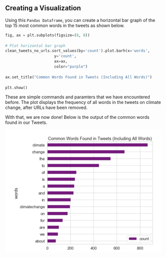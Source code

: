 <!--title={Creating a Visualization}-->

## Creating a Visualization

Using this `Pandas Dataframe`, you can create a horizontal bar graph of the top 15 most common words in the tweets as shown below.

```python
fig, ax = plt.subplots(figsize=(8, 8))

# Plot horizontal bar graph
clean_tweets_no_urls.sort_values(by='count').plot.barh(x='words',
                      y='count',
                      ax=ax,
                      color="purple")

ax.set_title("Common Words Found in Tweets (Including All Words)")

plt.show()
```

These are simple commands and paramters that we have encountered before. The plot displays the frequency of all words in the tweets on climate change, after URLs have been removed.

With that, we are now done! Below is the output of the common words found in our Tweets.

![Imgur](./images/result.png)

